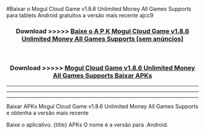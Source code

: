 #Baixar o Mogul Cloud Game v1.8.6 Unlimited Money All Games Supports   para tablets Android gratuitos a versão mais recente ajcc9


<div align="center">
<h3>Download >>>>> <a href="https://pt-web.web.app/?pt= Mogul Cloud Game v1.8.6 Unlimited Money All Games Supports ">Baixe o A P K Mogul Cloud Game v1.8.6 Unlimited Money All Games Supports  [sem anúncios]</a></h3><br>

<h3>Download >>>>> <a href="https://pt-web.web.app/?pt= Mogul Cloud Game v1.8.6 Unlimited Money All Games Supports ">Mogul Cloud Game v1.8.6 Unlimited Money All Games Supports  Baixar APKs</a></h3>
</div>

----------------------------------------------------------

----------------------------------------------------------

----------------------------------------------------------

Baixar APKs Mogul Cloud Game v1.8.6 Unlimited Money All Games Supports  e obtenha a versão mais recente

Baixe o aplicativo. {title} APKs O nome é a versão para .Android.


